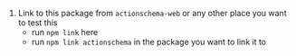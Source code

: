 1. Link to this package from `actionschema-web` or any other place you want to test this
   - run `npm link` here
   - run `npm link actionschema` in the package you want to link it to
